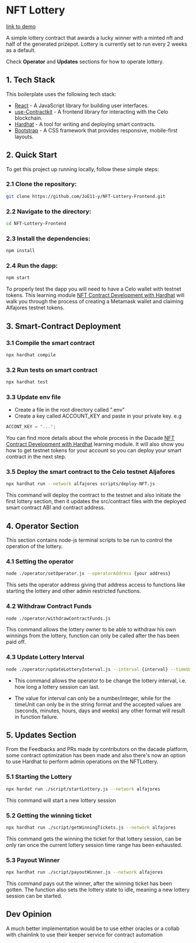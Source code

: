 # NFT Lottery

[link to demo](https://joe11-y.github.io/NFT-Lottery-Frontend/)

A simple lottery contract that awards a lucky winner with a minted nft and half of the generated prizepot.
Lottery is currently set to run every 2 weeks as a default.

Check **Operator** and **Updates** sections for how to operate lottery.


## 1. Tech Stack
This boilerplate uses the following tech stack:
- [React](https://reactjs.org/) - A JavaScript library for building user interfaces.
- [use-Contractkit](contractkit
) - A frontend library for interacting with the Celo blockchain.
- [Hardhat](https://hardhat.org/) - A tool for writing and deploying smart contracts.
- [Bootstrap](https://getbootstrap.com/) - A CSS framework that provides responsive, mobile-first layouts.

## 2. Quick Start

To get this project up running locally, follow these simple steps:

### 2.1 Clone the repository:

```bash
git clone https://github.com/JoE11-y/NFT-Lottery-Frontend.git
```

### 2.2 Navigate to the directory:

```bash
cd NFT-Lottery-Frontend
```

### 2.3 Install the dependencies:

```bash
npm install
```

### 2.4 Run the dapp:

```bash
npm start
```

To properly test the dapp you will need to have a Celo wallet with testnet tokens.
This learning module [NFT Contract Development with Hardhat](https://hackmd.io/exuZTH2hTqKytn2vxgDmcg) will walk you through the process of creating a Metamask wallet and claiming Alfajores testnet tokens.

## 3. Smart-Contract Deployment

### 3.1 Compile the smart contract

```bash
npx hardhat compile
```

### 3.2 Run tests on smart contract

```bash
npx hardhat test
```

### 3.3 Update env file

- Create a file in the root directory called ".env"
- Create a key called ACCOUNT_KEY and paste in your private key. e.g

```js
ACCONT_KEY = "...";
```
You can find more details about the whole process in the Dacade [NFT Contract Development with Hardhat](https://hackmd.io/exuZTH2hTqKytn2vxgDmcg) learning module. It will also show you how to get testnet tokens for your account so you can deploy your smart contract in the next step.

### 3.5 Deploy the smart contract to the Celo testnet Aljafores

```bash
npx hardhat run --network alfajores scripts/deploy-NFT.js
```

This command will deploy the contract to the testnet and also initiate the first lottery section, then it updates the src/contract files with the deployed smart contract ABI and contract address.

## 4. Operator Section

This section contains node-js terminal scripts to be run to control the operation of the lottery.

### 4.1 Setting the operator

```bash
node ./operator/setOperator.js --operatorAddress {your address}
```

This sets the operator address giving that address access to functions like starting the lottery and other admin restricted functions.


### 4.2 Withdraw Contract Funds

```bash
node ./operator/withdrawContractFunds.js 
```

This command allows the lottery owner to be able to withdraw his own winnings from the lottery, function can only be called after the has been paid off.

### 4.3 Update Lottery Interval

```bash
node ./operator/updateLotteryInterval.js --interval {interval} --timeUnit {timeUnit}
```
- This command allows the operator to be change the lottery interval, i.e. how long a lottery session can last.

- The value for interval can only be a number/integer, while for the timeUnit can only be in the string format and the accepted values are (seconds, minutes, hours, days and weeks) any other format will result in function failure.

## 5. Updates Section
From the Feedbacks and PRs made by contributors on the dacade platform, some contract optimization has been made and also there's now an option to use Hardhat to perform admin operations on the NFTLottery. 

### 5.1 Starting the Lottery

```bash
npx hardat run ./script/startLottery.js --network alfajores
```

This command will start a new lottery session

### 5.2 Getting the winning ticket

```bash
npx hardhat run ./script/getWinningTickets.js --network alfajores
```

This command gets the winning the ticket for that lottery session, can be only ran once the current lottery session time range has been exhausted.

### 5.3 Payout Winner

```bash
npx hardhat run ./script/payoutWinner.js --network alfajores
```

This command pays out the winner, after the winning ticket has been gotten. The function also sets the lottery state to idle, meaning a new lottery session can be started.


## Dev Opinion
A much better implementation would be to use either oracles or a collab with chainlink to use their keeper service for contract automation
